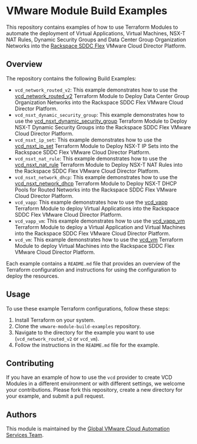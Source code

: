 # VMware Module Build Examples

This repository contains examples of how to use Terraform Modules to automate the deployment of Virtual Applications, Virtual Machines, NSX-T NAT Rules, Dynamic Security Groups and Data Center Group Organization Networks into the [Rackspace SDDC Flex](https://www.rackspace.com/cloud/private/software-defined-data-center-flex) VMware Cloud Director Platform.

## Overview

The repository contains the following Build Examples:

- `vcd_network_routed_v2`: This example demonstrates how to use the [vcd_network_routed_v2](https://github.com/global-vmware/vcd_network_routed_v2) Terraform Module to Deploy Data Center Group Organization Networks into the Rackspace SDDC Flex VMware Cloud Director Platform.
- `vcd_nsxt_dynamic_security_group`: This example demonstrates how to use the [vcd_nsxt_dynamic_security_group](https://github.com/global-vmware/vcd_nsxt_dynamic_security_group) Terraform Module to Deploy NSX-T Dynamic Security Groups into the Rackspace SDDC Flex VMware Cloud Director Platform.
- `vcd_nsxt_ip_set`: This example demonstrates how to use the [vcd_nsxt_ip_set](https://github.com/global-vmware/vcd_nsxt_ip_set) Terraform Module to Deploy NSX-T IP Sets into the Rackspace SDDC Flex VMware Cloud Director Platform.
- `vcd_nsxt_nat_rule`: This example demonstrates how to use the [vcd_nsxt_nat_rule](https://github.com/global-vmware/vcd_nsxt_nat_rule) Terraform Module to Deploy NSX-T NAT Rules into the Rackspace SDDC Flex VMware Cloud Director Platform.
- `vcd_nsxt_network_dhcp`: This example demonstrates how to use the [vcd_nsxt_network_dhcp](https://github.com/global-vmware/vcd_nsxt_network_dhcp) Terraform Module to Deploy NSX-T DHCP Pools for Routed Networks into the Rackspace SDDC Flex VMware Cloud Director Platform.
- `vcd_vapp`: This example demonstrates how to use the [vcd_vapp](https://github.com/global-vmware/vcd_vapp) Terraform Module to deploy Virtual Applications into the Rackspace SDDC Flex VMware Cloud Director Platform.
- `vcd_vapp_vm`: This example demonstrates how to use the [vcd_vapp_vm](https://github.com/global-vmware/vcd_vapp_vm) Terraform Module to deploy a Virtual Application and Virtual Machines into the Rackspace SDDC Flex VMware Cloud Director Platform.
- `vcd_vm`: This example demonstrates how to use the [vcd_vm](https://github.com/global-vmware/vcd_vm) Terraform Module to deploy Virtual Machines into the Rackspace SDDC Flex VMware Cloud Director Platform.

Each example contains a `README.md` file that provides an overview of the Terraform configuration and instructions for using the configuration to deploy the resources.

## Usage

To use these example Terraform configurations, follow these steps:

1. Install Terraform on your system.
2. Clone the `vmware-module-build-examples` repository.
3. Navigate to the directory for the example you want to use (`vcd_network_routed_v2` or `vcd_vm`).
4. Follow the instructions in the `README.md` file for the example.

## Contributing

If you have an example of how to use the `vcd` provider to create VCD Modules in a different environment or with different settings, we welcome your contributions. Please fork this repository, create a new directory for your example, and submit a pull request.

## Authors

This module is maintained by the [Global VMware Cloud Automation Services Team](https://github.com/global-vmware).
